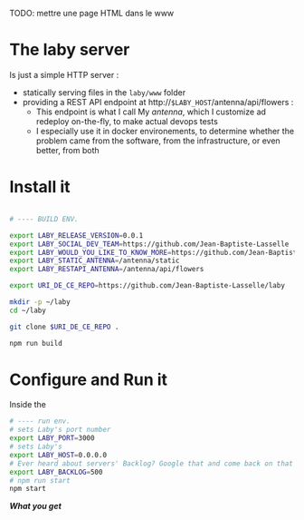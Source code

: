 TODO:  mettre une page HTML dans le www

# The laby server

Is just a simple HTTP server :

* statically serving files in the `laby/www` folder
* providing a REST API endpoint at http://`$LABY_HOST`/antenna/api/flowers :
  * This endpoint is what I call My _antenna_, which I customize ad redeploy on-the-fly, to make actual devops tests
  * I especially use it in docker environements, to determine whether the problem came from the software, from the infrastructure, or even better, from both


# Install it

<!-- https://parceljs.org/getting_started.html -->



```bash

# ---- BUILD ENV.

export LABY_RELEASE_VERSION=0.0.1
export LABY_SOCIAL_DEV_TEAM=https://github.com/Jean-Baptiste-Lasselle
export LABY_WOULD_YOU_LIKE_TO_KNOW_MORE=https://github.com/Jean-Baptiste-Lasselle/laby/readme
export LABY_STATIC_ANTENNA=/antenna/static
export LABY_RESTAPI_ANTENNA=/antenna/api/flowers

export URI_DE_CE_REPO=https://github.com/Jean-Baptiste-Lasselle/laby

mkdir -p ~/laby
cd ~/laby

git clone $URI_DE_CE_REPO .

npm run build

```


# Configure and Run it

Inside the

```bash
# ---- run env.
# sets Laby's port number
export LABY_PORT=3000
# sets Laby's
export LABY_HOST=0.0.0.0
# Ever heard about servers' Backlog? Google that and come back on that config param
export LABY_BACKLOG=500
# npm run start
npm start
```


**_What you get_**



<!--
![screeshow 3](ccc)
-->
